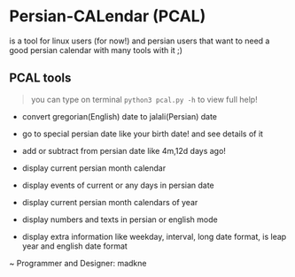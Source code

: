# Persian-CALendar (PCAL)
 is a tool for linux users (for now!) and persian users that want to need a good persian calendar with many tools with it ;)
## PCAL tools
> you can type on terminal ```python3 pcal.py -h``` to view full help!

- convert gregorian(English) date to jalali(Persian) date

- go to special persian date like your birth date! and see details of it

- add or subtract from persian date like 4m,12d days ago!

- display current persian month calendar

- display events of current or any days in persian date

- display current persian month calendars of year

- display numbers and texts in persian or english mode

- display extra information like weekday, interval, long date format, is leap year and english date format

~ Programmer and Designer: madkne
